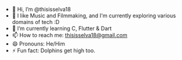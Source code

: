 - 👋 Hi, I’m @thisisselva18
- 👀 I like Music and Filmmaking, and I'm currently exploring various domains of tech :D
- 🌱 I’m currently learning C, Flutter & Dart
- 📫 How to reach me: thisisselva18@gmail.com
- 😄 Pronouns: He/Him
- ⚡ Fun fact: Dolphins get high too.

<!---
thisisselva18/thisisselva18 is a ✨ special ✨ repository because its `README.md` (this file) appears on your GitHub profile.
You can click the Preview link to take a look at your changes.
--->
